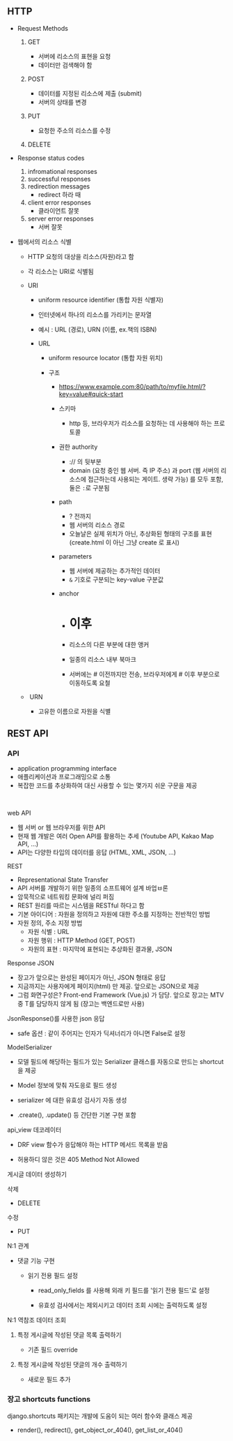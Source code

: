 ## HTTP

- Request Methods
  
  1. GET
     
     - 서버에 리소스의 표현을 요청
     - 데이터만 검색해야 함
  
  2. POST
     
     - 데이터를 지정된 리소스에 제출 (submit)
     - 서버의 상태를 변경
  
  3. PUT
     
     - 요청한 주소의 리소스를 수정
  
  4. DELETE

- Response status codes
  
  1. infromational responses
  2. successful responses
  3. redirection messages
     - redirect 하라 때
  4. client error responses
     - 클라이언트 잘못
  5. server error responses
     - 서버 잘못

- 웹에서의 리소스 식별
  
  - HTTP 요청의 대상을 리소스(자원)라고 함
  
  - 각 리소스는 URI로 식별됨
  
  - URI
    
    - uniform resource identifier (통합 자원 식별자)
    
    - 인터넷에서 하나의 리소스를 가리키는 문자열
    
    - 예시 : URL (경로), URN (이름, ex.책의 ISBN)
    
    - URL
      
      - uniform resource locator (통합 자원 위치)
      
      - 구조
        
        - https://www.example.com:80/path/to/myfile.html/?key=value#quick-start
        
        - 스키마
          
          - http 등, 브라우저가 리소스를 요청하는 데 사용해야 하는 프로토콜
        
        - 권한 authority
          
          - :// 의 뒷부분
          - domain (요청 중인 웹 서버. 즉 IP 주소) 과 port (웹 서버의 리소스에 접근하는데 사용되는 게이트. 생략 가능) 를 모두 포함, 둘은 `:`로 구분됨
        
        - path
          
          - ? 전까지
          - 웹 서버의 리소스 경로
          - 오늘날은 실제 위치가 아닌, 추상화된 형태의 구조를 표현 (create.html 이 아닌 그냥 create 로 표시)
        
        - parameters
          
          - 웹 서버에 제공하는 추가적인 데이터
          - `&` 기호로 구분되는 key-value 구분값
        
        - anchor
          
          - # 이후
          
          - 리소스의 다른 부분에 대한 앵커
          
          - 일종의 리소스 내부 북마크
          
          - 서버에는 # 이전까지만 전송, 브라우저에게 # 이후 부분으로 이동하도록 요철
  
  - ​    URN
    
    - 고유한 이름으로 자원을 식별

## REST API

### API

- application programming interface
- 애플리케이션과 프로그래밍으로 소통
- 복잡한 코드를 추상화하여 대신 사용할 수 있는 몇가지 쉬운 구문을 제공

​    

web API

- 웹 서버 or 웹 브라우저를 위한 API
- 현재 웹 개발은 여러 Open API를 활용하는 추세 (Youtube API, Kakao Map API, ...)
- API는 다양한 타입의 데이터를 응답 (HTML, XML, JSON, ...)

REST

- Representational State Transfer
- API 서버를 개발하기 위한 일종의 소프트웨어 설계 바업ㅂ론
- 암묵적으로 네트워킹 문화에 널리 퍼짐
- REST 원리를 따르는 시스템을 RESTful 하다고 함
- 기본 아이디어 : 자원을 정의하고 자원에 대한 주소를 지정하는 전반적인 방법
- 자원 정의, 주소 지정 방법
  - 자원 식별 : URL
  - 자원 행위 : HTTP Method (GET, POST)
  - 자원의 표현 : 마지막에 표현되는 추상화된 결과물, JSON

Response JSON

- 장고가 앞으로는 완성된 페이지가 아닌, JSON 형태로 응답
- 지금까지는 사용자에게 페이지(html) 만 제공. 앞으로는 JSON으로 제공
- 그럼 화면구성은? Front-end Framework (Vue.js) 가 담당. 앞으로 장고는 MTV 중 T를 담당하지 않게 됨 (장고는 백엔드로만 사용)





JsonResponse()를 사용한 json 응답

- safe 옵션 : 같이 주어지는 인자가 딕셔너리가 아니면 False로 설정



ModelSerializer

- 모델 필드에 해당하는 필드가 있는 Serializer 클래스를 자동으로 만드는 shortcut을 제공

- Model 정보에 맞춰 자도응로 필드 생성

- serializer 에 대한 유효성 검사기 자동 생성

- .create(), .update() 등 간단한 기본 구현 포함



api_view 데코레이터

- DRF view 함수가 응답해야 하는 HTTP 메서드 목록을 받음

- 허용하디 않은 것은 405 Method Not Allowed



게시글 데이터 생성하기



삭제

- DELETE

수정

- PUT



N:1 관계



- 댓글 기능 구현
  
  - 읽기 전용 필드 설정
    
    - read_only_fields 를 사용해 외래 키 필드를 '읽기 전용 필드'로 설정
    
    - 유효성 검사에서는 제외시키고 데이터 조회 시에는 출력하도록 설정



N:1 역참조 데이터 조회

1. 특정 게시글에 작성된 댓글 목록 출력하기
   
   - 기존 필드 override

2. 특정 게시글에 작성된 댓글의 개수 출력하기
   
   - 새로운 필드 추가





### 장고 shortcuts functions

django.shortcuts 패키지는 개발에 도움이 되는 여러 함수와 클래스 제공

- render(), redirect(), get_object_or_404(), get_list_or_404()
